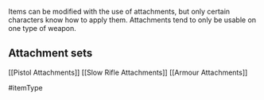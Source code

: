 Items can be modified with the use of attachments, but only certain characters know how to apply them. Attachments tend to only be usable on one type of weapon.

## Attachment sets
[[Pistol Attachments]]
[[Slow Rifle Attachments]]
[[Armour Attachments]]

#itemType 